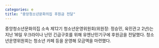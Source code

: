 ```yaml
---
categories: e
title: "중앙청소년문화의집 후원금 전달"
---
```

중앙청소년문화의집 소속 제12기 청소년운영위원회(위원장: 정승민, 육민관고 2년)는 지난 16일 우크라이나 난민 긴급구호를 위해 유엔난민기구에 후원금을 전달했다. 청소년운영위원회는 청소년 카페 등을 운영해 모금액을 마련했다.